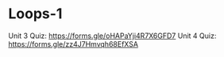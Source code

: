 # Loops-1
Unit 3 Quiz: https://forms.gle/oHAPaYji4R7X6GFD7
Unit 4 Quiz: https://forms.gle/zz4J7Hmvqh68EfXSA